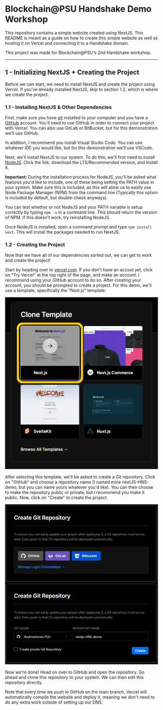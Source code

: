 # Blockchain@PSU Handshake Demo Workshop
This repository contains a simple website created using NextJS. This README is meant as a guide on how to create this simple website as well as hosting it on Vercel and connecting it to a Handshake domain.

This project was made for Blockchain@PSU's 2nd Handshake workshop.

---
## 1 - Initializing NextJS + Creating the Project

Before we can start, we need to install NextJS and create the project using Vercel. If you've already installed NextJS, skip to section 1.2, which is where we create the project.

### 1.1 - Installing NextJS & Other Dependencies

First, make sure you have [git](https://git-scm.com/downloads) installed to your computer and you have a [GitHub](https://github.com) account. You'll need to use GitHub in order to connect your project with Vercel. You can also use GitLab or BitBucket, but for this demonstration we'll use GitHub.

In addition, I recommend you install Visual Studio Code. You can use whatever IDE you would like, but for this demonstration we'll use VSCode.

Next, we'll install NextJS to our system. To do this, we'll first need to install [NodeJS](https://nodejs.org/en/). Click the link, download the LTS/Recommended version, and install it.

**Important:** During the installation process for NodeJS, you'll be asked what features you'd like to include, one of these being setting the PATH value in your system. Make sure this is included, as this will allow us to easily use Node Package Manager (NPM) from the command line (Typically this option is included by default, but double-check anyways).

You can test whether or not NodeJS and your PATH variable is setup correctly by typing `npm -v` in a command line. This should return the version of NPM. If this doesn't work, try reinstalling NodeJS.

Once NodeJS is installed, open a command prompt and type `npm install next`. This will install the packages needed to run NextJS.

### 1.2 - Creating the Project

Now that we have all of our dependencies sorted out, we can get to work and create the project!

Start by heading over to [vercel.com](https://vercel.com/). If you don't have an accout yet, click on "Try Vercel" at the top right of the page, and make an account. I recommend using your GitHub account to do so. After creating your account, you should be prompted to create a project. For this demo, we'll use a template, specifically the "Next.js" template:

![next.js](./readme-src/nextjs-clone-template.png)

After selecting this template, we'll be asked to create a Git repository. Click on "GitHub" and choose a repository name (I named mine nextJS-HNS-demo, but you can name yours whatever you'd like). You can then choose to make the repository public or private, but I recommend you make it public. Now, click on "Create" to create the project.

![next.js](./readme-src/nextjs-create-repo.png)

Now we're done! Head on over to GitHub and open the repository. Go ahead and clone this repository to your system. We can then edit this repository directly.

Note that every time we push to GitHub on the main branch, Vercel will automatically compile the website and deploy it, meaning we don't need to do any extra work outside of setting up our DNS.
